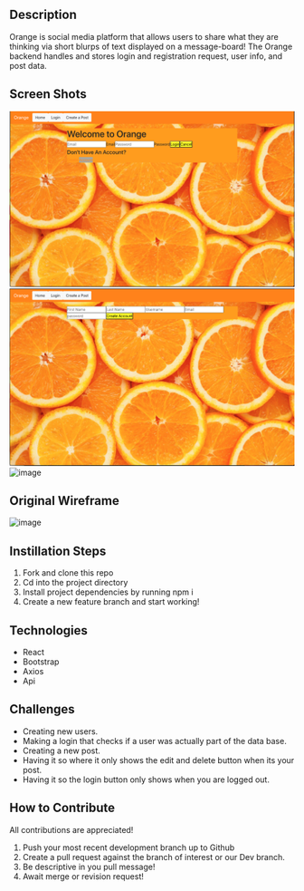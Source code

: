 ## Description
Orange is social media platform that allows users to share what they are thinking via short blurps of text displayed on a message-board! The Orange backend handles and stores login and registration request, user info, and post data.

## Screen Shots
![](src/fe-photos/login-page.png)
![](src/fe-photos/register-page.png)
![image](https://media.git.generalassemb.ly/user/31218/files/9eac3980-2e3a-11eb-9332-ae7e9e9091d1)

## Original Wireframe
![image](https://media.git.generalassemb.ly/user/31218/files/fc408600-2e3a-11eb-9186-735fb7bbda3e)

## Instillation Steps
1. Fork and clone this repo
2. Cd into the project directory
3. Install project dependencies by running npm i 
4. Create a new feature branch and start working!

## Technologies 
- React
- Bootstrap
- Axios
- Api

## Challenges
- Creating new users.
- Making a login that checks if a user was actually part of the data base.
- Creating a new post.
- Having it so where it only shows the edit and delete button when its your post.
- Having it so the login button only shows when you are logged out.

## How to Contribute 
All contributions are appreciated!
1. Push your most recent development branch up to Github
2. Create a pull request against the branch of interest or our Dev branch.
3. Be descriptive in you pull message!
4. Await merge or revision request!


